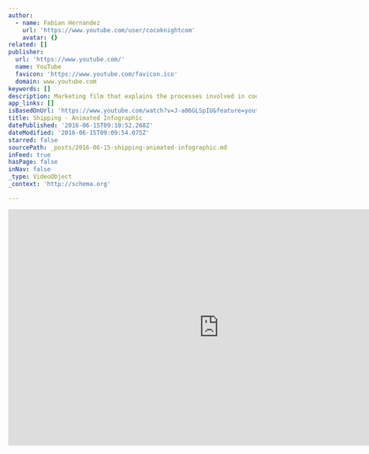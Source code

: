 ```yaml
---
author:
  - name: Fabian Hernandez
    url: 'https://www.youtube.com/user/cocoknightcom'
    avatar: {}
related: []
publisher:
  url: 'https://www.youtube.com/'
  name: YouTube
  favicon: 'https://www.youtube.com/favicon.ico'
  domain: www.youtube.com
keywords: []
description: Marketing film that explains the processes involved in coordinating
app_links: []
isBasedOnUrl: 'https://www.youtube.com/watch?v=J-a06GLSpIU&feature=youtu.be'
title: Shipping - Animated Infographic
datePublished: '2016-06-15T09:10:52.268Z'
dateModified: '2016-06-15T09:09:54.075Z'
starred: false
sourcePath: _posts/2016-06-15-shipping-animated-infographic.md
inFeed: true
hasPage: false
inNav: false
_type: VideoObject
_context: 'http://schema.org'

---
```

<iframe src="https://cdn.embedly.com/widgets/media.html?src=https%3A%2F%2Fwww.youtube.com%2Fembed%2FJ-a06GLSpIU%3Ffeature%3Doembed&amp;url=http%3A%2F%2Fwww.youtube.com%2Fwatch%3Fv%3DJ-a06GLSpIU&amp;image=https%3A%2F%2Fi.ytimg.com%2Fvi%2FJ-a06GLSpIU%2Fhqdefault.jpg&amp;key=b7d04c9b404c499eba89ee7072e1c4f7&amp;type=text%2Fhtml&amp;schema=youtube" width="854" height="480" scrolling="no" frameborder="0" allowfullscreen="" style=""></iframe>